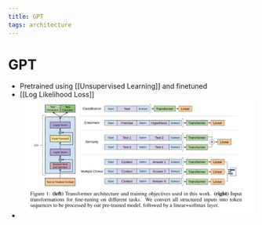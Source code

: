```yaml
---
title: GPT
tags: architecture
---
```


# GPT
- Pretrained using [[Unsupervised Learning]] and finetuned
- [[Log Likelihood Loss]]
- ![im](assets/Pasted%20Image%2020220307184212.png)
























































